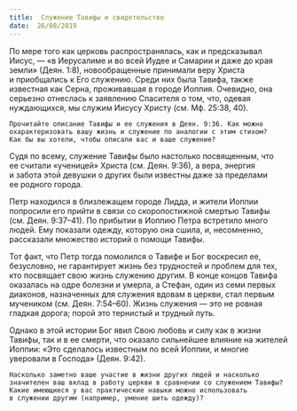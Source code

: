 ```yaml
---
title:  Служение Тавифы и свидетельство
date:  26/08/2019
---
```


По мере того как церковь распространялась, как и предсказывал Иисус, — «в Иерусалиме и во всей Иудее и Самарии и даже до края земли» (Деян. 1:8), новообращенные принимали веру Христа и приобщались к Его служению. Среди них была Тавифа, также известная как Серна, проживавшая в городе Иоппия. Очевидно, она серьезно отнеслась к заявлению Спасителя о том, что, одевая нуждающихся, мы служим Иисусу Христу (см. Мф. 25:38, 40).

`Прочитайте описание Тавифы и ее служения в Деян. 9:36. Как можно охарактеризовать вашу жизнь и служение по аналогии с этим стихом? Как бы вы хотели, чтобы описали вас и ваше служение?`

Судя по всему, служение Тавифы было настолько посвященным, что ее считали «ученицей» Христа (см. Деян. 9:36), а вера, энергия и забота этой девушки о других были известны даже за пределами ее родного города.

Петр находился в близлежащем городе Лидда, и жители Иоппии попросили его прийти в связи со скоропостижной	смертью Тавифы (см. Деян. 9:37–41). По прибытии в Иоппию Петра встретило много людей. Ему показали одежду, которую она сшила, и, несомненно, рассказали множество историй о помощи Тавифы.

Тот факт, что Петр тогда помолился о Тавифе и Бог воскресил ее, безусловно, не гарантирует жизнь без трудностей и проблем для тех, кто посвящает свою жизнь служению другим. В конце концов Тавифа оказалась на одре болезни и умерла, а Стефан, один из семи первых диаконов, назначенных для служения вдовам в церкви, стал первым мучеником (см. Деян. 7:54–60). Жизнь служения — это не ровная гладкая дорога; порой это тернистый и трудный путь.

Однако в этой истории Бог явил Свою любовь и силу как в жизни Тавифы, так и в ее смерти, что оказало сильнейшее влияние на жителей Иоппии: «Это сделалось известным по всей Иоппии, и многие уверовали в Господа» (Деян. 9:42).

`Насколько заметно ваше участие в жизни других людей и насколько значителен ваш вклад в работу церкви в сравнении со служением Тавифы? Какие имеющиеся у вас практические навыки можно использовать в служении другим (например, умение шить одежду)?`